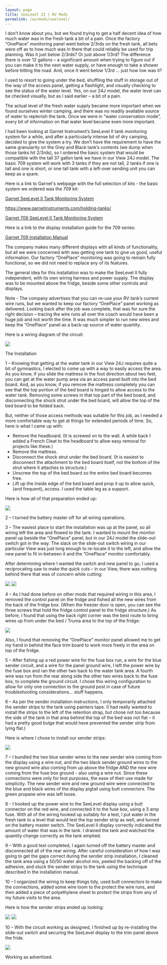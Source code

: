 ```yaml
---
layout: page
title: SeeLevel II | RV Mods
permalink: /ourmods/seelevel/
---
```

I don’t know about you, but we found trying to get a half decent idea of how much water was in the fresh tank a bit of a pain.  Once the factory “OnePlace” monitoring panel went below 2/3rds on the fresh tank, all bets were off as to how much was in there that could reliably be used for trip planning.  Was it just below 2/3rds?  Or just above 1/3rd?  The difference there is over 12 gallons – a significant amount when trying to figure out if you can make it to the next water supply, or have enough to take a shower before hitting the road.  And, once it went below 1/3rd ... just how low was it?

I used to resort to going under the bed, shuffling the stuff in storage out of the way of the access panel, getting a flashlight, and visually checking to see the status of the water level.  Yes, on our 24J model, the water level can be checked visually, but as I said earlier – a bit of a pain.

The actual level of the fresh water supply became more important when we found ourselves winter camping, and there was no readily available source of water to replenish the tank.  Once we were in “water conservation mode”, every bit of information on that water level became even more important.

I had been looking at Garnet Instrument’s SeeLevel II tank monitoring system for a while, and after a particularly intense bit of dry camping, decided to give the system a try.  We don’t have the requirement to have the same granularity on the Grey and Black tank’s contents (we dump when those tanks hit 2/3rds), so I ordered the basic system that would be compatible with the tall 37 gallon tank we have in our View 24J model.  The basic 709 system will work with 3 tanks if they are not tall, 2 tanks if one is tall and one is short, or one tall tank with a left-over sending unit you can keep as a spare.  

Here is a link to Garnet's webpage with the full selection of kits - the basic system we ordered was the 709 kit:

<a href = "https://www.garnetinstruments.com/holding-tanks/ " target="_blank">Garnet SeeLevel II Tank Monitoring System </a>

https://www.garnetinstruments.com/holding-tanks/

<a href = "https://www.rvupgradestore.com/Garnett-Technologies-Model-709-SeeLeveL-II-p/709-1003.htm " target="_blank">Garnet 709 SeeLevel II Tank Monitoring System </a>

Here is a link to the display installation guide for the 709 series:

<a href = "https://www.garnetinstruments.com/wp-content/uploads/2022/10/SeeLeveL-709-Series-Display-Manual_v1.0.pdf " target="_blank">Garnet 709 Installation Manual </a>

The company makes many different displays with all kinds of functionality, but all we were concerned with was getting one tank to give us good, useful information.  Our factory “OnePlace” monitoring was going to remain fully functional, so we did not need to replace any of its features.

The general idea for this installation was to make the SeeLevel II fully independent, with its own wiring harness and power supply.  The display was to be mounted above the fridge, beside some other controls and displays.

Note - The company advertises that you can re-use your RV tank’s current wire runs, but we wanted to keep our factory “OnePlace” panel working as delivered.  Looking back after the job was complete, that was for sure the right decision – tracing the wire runs all over the coach would have been a huge job and not worth the time.  It was much simpler to run new wires and keep the “OnePlace” panel as a back-up source of water quantity.

Here is a wiring diagram of the circuit:

<img src="/assets/webseelevelwiringdiagram.jpg"/>  
 
The Installation

1 – Knowing that getting at the water tank in our View 24J requires quite a bit of gymnastics, I elected to come up with a way to easily access the area.  As you know, if you slide the mattress in the foot direction about two feet, you can get at the water pump area via an access panel built into the bed board.  And, as you know, if you remove the mattress completely you can see that the top portion of the bed board is hinged to allow access to the water tank.  Removing some screws in that top part of the bed board, and disconnecting the shock strut under the bed board, will allow the top of the bed board to be folded back.

But, neither of those access methods was suitable for this job, as I needed a more comfortable way to get at things for extended periods of time.  So, here is what I came up with:

-	Remove the headboard. (It is screwed on to the wall.  A while back I added a French Cleat to the headboard to allow easy removal for projects like these.)
-	Remove the mattress.
-	Disconnect the shock strut under the bed board.  (It is easiest to disconnect the attachment to the bed board itself, not the bottom of the strut where it attaches to structure.)
-	Unscrew the top of the bed board so the entire bed board becomes free.
-	Lift up the inside edge of the bed board and prop it up to allow quick, (and frequent), access.  I used the table leg as a support.

Here is how all of that preparation ended up:

<img src="/assets/webseelevel1.jpg"/>  

2 – I turned the battery master off for all wiring operations.

3 – The easiest place to start the installation was up at the panel, so all wiring left the area and flowed to the tank.  I wanted to mount the monitor panel up beside the “OnePlace” panel, but in our 24J model the slide-out switch got in the way.  The slack on the slide-out switch wiring in our particular View was just long enough to re-locate it to the left, and allow the new panel to fit in-between it and the “OnePlace” monitor comfortably.

After determining where I wanted the switch and new panel to go, I used a reciprocating saw to make the quick cuts – in our View, there was nothing behind there that was of concern while cutting:

<img src="/assets/webseelevel2.jpg"/>  

<img src="/assets/webseelevel3.jpg"/>  

4 – As I had done before on other mods that required wiring in this area, I removed the control panel on the fridge and fished all the new wires from the back of the fridge box.  (When the freezer door is open, you can see the three screws that hold the fridge control panel to the fridge structure.)  As before, I found that using the back right corner was the best route to bring wires up from under the bed / Truma area to the top of the fridge:

<img src="/assets/fridge-panel-off-web.jpg"/>  

Also, I found that removing the “OnePlace” monitor panel allowed me to get my hand in behind the face trim board to work more freely in the area on top of the fridge.

5 – After fishing up a red power wire for the fuse box run, a wire for the blue sender circuit, and a wire for the panel ground wire, I left the power wire by the fuse box and ran the other two back to the water tank area.  A fourth wire was run from the rear along side the other two wires back to the fuse box, to complete the ground circuit.  I chose this wiring configuration to allow for only one connection to the ground post in case of future troubleshooting considerations... stuff happens.

6 – As per the sender installation instructions, I only temporarily attached the sender strips to the tank using painters tape.  (I had really wanted to install the strips to the left of the retention strap, but chose not too because the side of the tank in that area behind the top of the bed was not flat – it had a pretty good bulge that would have prevented the sender strip from lying flat.)

Here is where I chose to install our sender strips:

<img src="/assets/webseelevel5.jpg"/>  

7 – I bundled the two blue sender wires to the new sender wire coming from the display using a wire nut, and the two black sender ground wires to the new ground wire also coming from up above the fridge AND the new wire coming from the fuse box ground - also using a wire nut.  Since these connections were only for test purposes, the ease of their use made for simplicity.  The new sender wire and new ground wire were connected to the blue and black wires of the display pigtail using butt connectors.  The green propane wire was left loose.

8 - I hooked up the power wire to the SeeLevel display using a butt connector on the red wire, and connected it to the fuse box, using a 3 amp fuse.  With all of the wiring hooked up suitably for a test, I put water in the fresh tank to a level that would test the top sender strip as well, and turned on the battery master switch.  The SeeLevel II display correctly indicated the amount of water that was in the tank.  I drained the tank and watched the quantity change correctly as the tank emptied.

9 – With a good test completed, I again turned off the battery master and disconnected all of the rear wiring.   After careful consideration of how I was going to get the gaps correct during the sender strip installation, I cleaned the tank area using a 50/50 water alcohol mix, peeled the backing off of the adhesive, and stuck the sender strips to the tank using the technique described in the installation manual.  

10 – I organized the wiring to keep things tidy, used butt connectors to make the connections, added some wire loom to the protect the wire runs, and then added a piece of polyethylene sheet to protect the strips from any of my future visits to the area.

Here is how the sender strips ended up looking:

<img src="/assets/webseelevel7.jpg"/>  

<img src="/assets/webseelevel8.jpg"/>  

10 – With the circuit working as designed, I finished up by re-installing the slide-out switch and securing the SeeLevel display to the trim panel above the fride.  

<img src="/assets/webseelevel9.jpg"/>  

Working as advertised.





